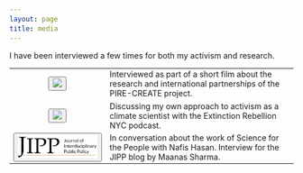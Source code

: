 ```yaml
---
layout: page
title: media
---
```


I have been interviewed a few times for both my activism and research. 

<table id="repo-table" style="border:none; border-collapse:collapse; cellspacing:0; cellpadding:0">
<tbody>
<tr>
    <td style="border:none"><center>
    <button class="btn btn-default">
     <a href="https://youtu.be/5WIJnnKPvEQ?si=2zrPT4ToLTnZ-4eJ" target="_blank"><img src="https://youtu.be/vi/5WIJnnKPvEQ?si=2zrPT4ToLTnZ-4eJ/hqdefault.jpg" width="400"/></a> 
      </button>
    </center></td>
    <td>
      Interviewed as part of a short film about the research and international partnerships of the PIRE-CREATE project.
    </td>
</tr>  
 <tr>
    <td><center>
    <button class="btn btn-default">
     <a href="https://youtu.be/xztoAxSBpuo?si=omPashRVpjpvAo3M" target="_blank"><img src="https://youtu.be/vi/xztoAxSBpuo?si=omPashRVpjpvAo3M/hqdefault.jpg" width="400"/></a> 
      </button>
    </center></td>
    <td>
      Discussing my own approach to activism as a climate scientist with the Extinction Rebellion NYC podcast.
    </td>
</tr>
<tr>
    <td><center>
    <button class="btn btn-default">
     <a href="https://jipp.org/blog/science-for-the-people" target="_blank"><img src="/assets/img/JIPP+Logo.png" width="400"/></a> 
      </button>
    </center></td>
    <td>
      In conversation about the work of Science for the People with Nafis Hasan. Interview for the JIPP blog by Maanas Sharma.
    </td>
</tr>  
</tbody>
</table>
